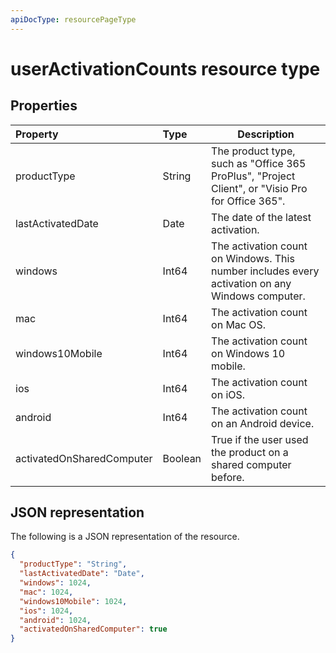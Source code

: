```yaml
---
apiDocType: resourcePageType
---
```

# userActivationCounts resource type

## Properties

| Property          | Type   | Description                              |
| :---------------- | :----- | ---------------------------------------- |
| productType       | String | The product type, such as "Office 365 ProPlus", "Project Client", or "Visio Pro for Office 365". |
| lastActivatedDate | Date   | The date of the latest activation.       |
| windows           | Int64  | The activation count on Windows. This number includes every activation on any Windows computer. |
| mac               | Int64  | The activation count on Mac OS.          |
| windows10Mobile   | Int64  | The activation count on Windows 10 mobile. |
| ios               | Int64  | The activation count on iOS.             |
| android           | Int64  | The activation count on an Android device.  |
| activatedOnSharedComputer   | Boolean | True if the user used the product on a shared computer before. |

## JSON representation

The following is a JSON representation of the resource.

<!-- {
  "blockType": "resource",
  "@odata.type": "microsoft.graph.userActivationCounts"
} -->

```json
{
  "productType": "String", 
  "lastActivatedDate": "Date", 
  "windows": 1024, 
  "mac": 1024, 
  "windows10Mobile": 1024, 
  "ios": 1024, 
  "android": 1024,
  "activatedOnSharedComputer": true 
}
```
